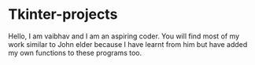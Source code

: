 # Tkinter-projects
Hello, I am vaibhav and I am an aspiring coder. You will find most of my work similar to John elder because I have learnt from him but have added my own functions to these programs too.
